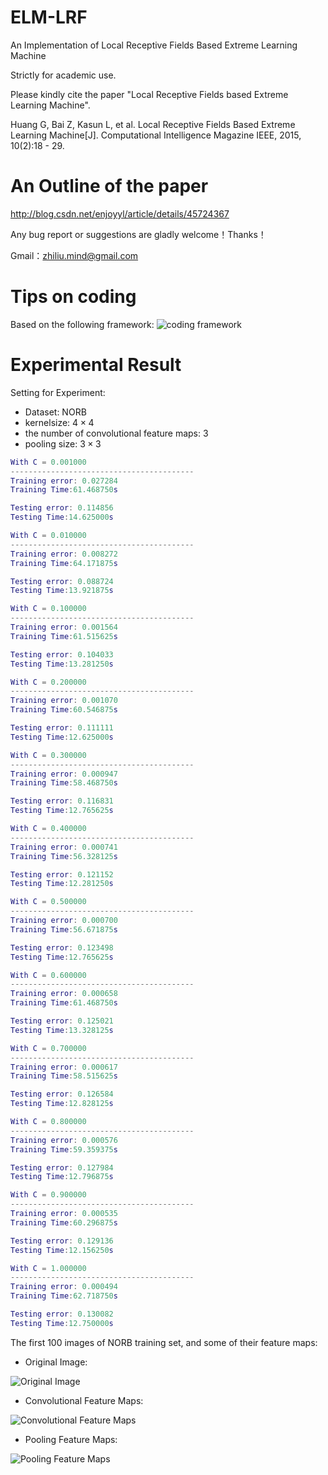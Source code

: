 # ELM-LRF
An Implementation of Local Receptive Fields Based Extreme Learning Machine

Strictly for academic use.

Please kindly cite the paper "Local Receptive Fields based Extreme Learning Machine".

Huang G, Bai Z, Kasun L, et al. Local Receptive Fields Based  Extreme Learning Machine[J]. Computational Intelligence Magazine IEEE,  2015, 10(2):18 - 29.

# An Outline of the paper

http://blog.csdn.net/enjoyyl/article/details/45724367

Any bug report or suggestions are gladly welcome！Thanks！

Gmail：zhiliu.mind@gmail.com

# Tips on coding

Based on the following framework:
![coding framework](http://img.blog.csdn.net/20160311222311371)

# Experimental Result

Setting for Experiment:

- Dataset: NORB
- kernelsize: $4\times 4$
- the number of convolutional feature maps: $3$
- pooling size: $3\times 3$


```matlab
With C = 0.001000
-----------------------------------------
Training error: 0.027284
Training Time:61.468750s

Testing error: 0.114856
Testing Time:14.625000s

With C = 0.010000
-----------------------------------------
Training error: 0.008272
Training Time:64.171875s

Testing error: 0.088724
Testing Time:13.921875s

With C = 0.100000
-----------------------------------------
Training error: 0.001564
Training Time:61.515625s

Testing error: 0.104033
Testing Time:13.281250s

With C = 0.200000
-----------------------------------------
Training error: 0.001070
Training Time:60.546875s

Testing error: 0.111111
Testing Time:12.625000s

With C = 0.300000
-----------------------------------------
Training error: 0.000947
Training Time:58.468750s

Testing error: 0.116831
Testing Time:12.765625s

With C = 0.400000
-----------------------------------------
Training error: 0.000741
Training Time:56.328125s

Testing error: 0.121152
Testing Time:12.281250s

With C = 0.500000
-----------------------------------------
Training error: 0.000700
Training Time:56.671875s

Testing error: 0.123498
Testing Time:12.765625s

With C = 0.600000
-----------------------------------------
Training error: 0.000658
Training Time:61.468750s

Testing error: 0.125021
Testing Time:13.328125s

With C = 0.700000
-----------------------------------------
Training error: 0.000617
Training Time:58.515625s

Testing error: 0.126584
Testing Time:12.828125s

With C = 0.800000
-----------------------------------------
Training error: 0.000576
Training Time:59.359375s

Testing error: 0.127984
Testing Time:12.796875s

With C = 0.900000
-----------------------------------------
Training error: 0.000535
Training Time:60.296875s

Testing error: 0.129136
Testing Time:12.156250s

With C = 1.000000
-----------------------------------------
Training error: 0.000494
Training Time:62.718750s

Testing error: 0.130082
Testing Time:12.750000s
```


The first 100 images of NORB training set, and some of their feature maps:


- Original Image:

![Original Image](http://img.blog.csdn.net/20160311220420363)


- Convolutional Feature Maps:

![Convolutional Feature Maps](http://img.blog.csdn.net/20160311220603023)



- Pooling Feature Maps:

![Pooling Feature Maps](http://img.blog.csdn.net/20160311220640337)
